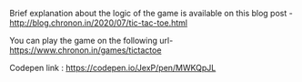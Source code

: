 Brief explanation about the logic of the game is available on this blog post -http://blog.chronon.in/2020/07/tic-tac-toe.html

You can play the game on the following url- https://www.chronon.in/games/tictactoe

Codepen link : https://codepen.io/JexP/pen/MWKQpJL
